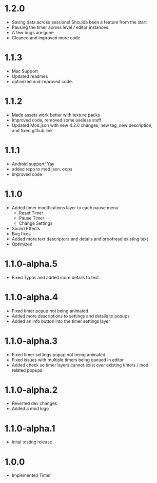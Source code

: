 # 1.2.0
- Saving data across sessions! Shoulda been a feature from the start
- Pausing the timer across level / editor instances
- A few bugs are gone
- Cleaned and improved more code

# 1.1.3
- Mac Support 
- Updated readmes
- optimized and improved code.

# 1.1.2
- Made assets work better with texture packs
- Improved code, removed some useless stuff
- Updated Mod.json with new 4.2.0 changes, new tag, new description, and fixed github link

# 1.1.1
- Android support! Yay
- added repo to mod.json. oops
- improved code

# 1.1.0
- Added timer modifications layer to each pause menu
    - Reset Timer 
    - Pause Timer
    - Change Settings
- Sound Effects
- Bug fixes
- Added more text descriptors and details and proofread existing text
- Optimized

# 1.1.0-alpha.5
- Fixed Typos and added more details to text. 

# 1.1.0-alpha.4
- Fixed timer popup not being animated
- Added more descriptions to settings and details to popups
- Added an info button into the timer settings layer

# 1.1.0-alpha.3
- Fixed timer settings popup not being animated
- Fixed issues with multiple timers being queued in editor
- Added check so timer layers cannot exist over existing timers / mod related popups

# 1.1.0-alpha.2
- Reverted dev changes
- Added a mod logo

# 1.1.0-alpha.1
- inital testing release

# 1.0.0
- Implemented Timer
